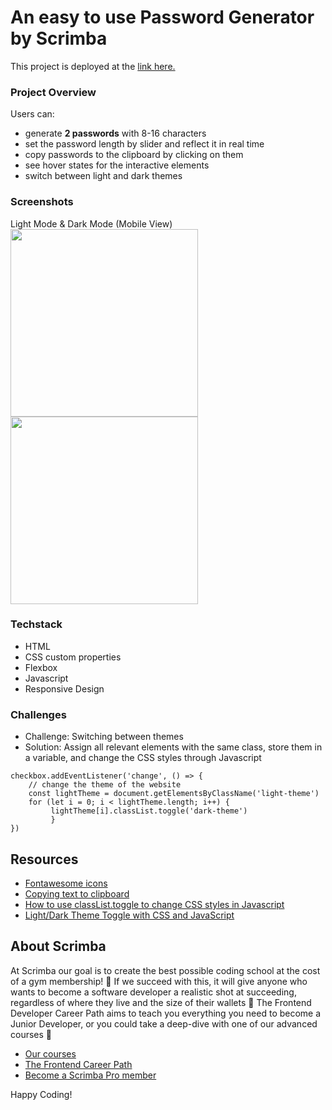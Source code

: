 # An easy to use Password Generator by Scrimba

This project is deployed at the [link here.](https://passwordgeneratorbymtdt.netlify.app/)

### Project Overview

Users can:
- generate **2 passwords** with 8-16 characters
- set the password length by slider and reflect it in real time
- copy passwords to the clipboard by clicking on them
- see hover states for the interactive elements
- switch between light and dark themes

### Screenshots

Light Mode & Dark Mode (Mobile View)</br>
<img src="https://github.com/user-attachments/assets/d766df63-0d32-4d66-9cbf-7e0e1b9bf5ce" width="300" />
<img src="https://github.com/user-attachments/assets/b364579e-9b6b-4194-9c86-df8c349e6e23" width="300" />

### Techstack

- HTML
- CSS custom properties
- Flexbox
- Javascript
- Responsive Design

### Challenges

- Challenge: Switching between themes
- Solution: Assign all relevant elements with the same class, store them in a variable, and change the CSS styles through Javascript

```
checkbox.addEventListener('change', () => {
    // change the theme of the website
    const lightTheme = document.getElementsByClassName('light-theme')
    for (let i = 0; i < lightTheme.length; i++) {
         lightTheme[i].classList.toggle('dark-theme')
         }
})
```

## Resources
- [Fontawesome icons](https://fontawesome.com/)
- [Copying text to clipboard](https://stackabuse.com/how-to-copy-to-clipboard-in-javascript-with-the-clipboard-api/)
- [How to use classList.toggle to change CSS styles in Javascript](https://stackoverflow.com/questions/73693983/add-button-to-switch-between-light-and-dark-mode-using-two-prefers-color-scheme)
- [Light/Dark Theme Toggle with CSS and JavaScript](https://www.youtube.com/watch?v=xodD0nw2veQ)

## About Scrimba

At Scrimba our goal is to create the best possible coding school at the cost of a gym membership! 💜
If we succeed with this, it will give anyone who wants to become a software developer a realistic shot at succeeding, regardless of where they live and the size of their wallets 🎉
The Frontend Developer Career Path aims to teach you everything you need to become a Junior Developer, or you could take a deep-dive with one of our advanced courses 🚀

- [Our courses](https://scrimba.com/allcourses)
- [The Frontend Career Path](https://scrimba.com/learn/frontend)
- [Become a Scrimba Pro member](https://scrimba.com/pricing)

Happy Coding!
